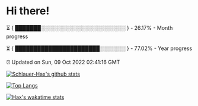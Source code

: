 # Hi there!

⏳ { ███████░░░░░░░░░░░░░░░░░░░░░░░ } - 26.17% - Month progress

⏳ { ███████████████████████░░░░░░░ } - 77.02% - Year progress

⏰ Updated on Sun, 09 Oct 2022 02:41:16 GMT


[![Schlauer-Hax's github stats](https://github-readme-stats.vercel.app/api?username=Schlauer-Hax&show_icons=true&theme=dark&count_private=true)](https://github.com/Schlauer-Hax)


[![Top Langs](https://github-readme-stats.vercel.app/api/top-langs/?username=Schlauer-Hax&layout=compact&theme=dark)](https://github.com/Schlauer-Hax?tab=repositories)


[![Hax's wakatime stats](https://github-readme-stats.vercel.app/api/wakatime?username=Hax&theme=dark)](https://wakatime.com/@Hax)

